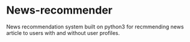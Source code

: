 # News-recommender
News recommendation system built on python3 for recmmending news article to users with and without user profiles.
